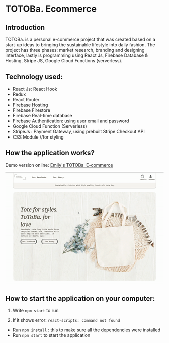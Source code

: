 # TOTOBa. Ecommerce

## Introduction

TOTOBa. is a personal e-commerce project that was created based on a start-up ideas to bringing the sustainable lifestyle into daily fashion. The project has three phases: market research, branding and designing interface, lastly is programming using React Js, Firebase Database & Hosting, Stripe JS, Google Cloud Functions (serverless).


## Technology used: 
  - React Js: React Hook
  - Redux
  - React Router
  - Firebase Hosting
  - Firebase Firestore
  - Firebase Real-time database
  - Firebase Authentication: using user email and password
  - Google Cloud Function (Serverless)
  - StripeJs : Payment Gateway, using prebuilt Stripe Checkout API
  - CSS Module //for styling

## How the application works?

Demo version online: [Emily's TOTOBa. E-commerce](https://totoba-2daa8.web.app/)

<img src="https://github.com/emilydang14/totoba-ecommerce/blob/main/demo.gif" width="700">

## How to start the application on your computer:

1. Write `npm start` to run

2. If it shows error: `react-scripts: command not found`
  - Run `npm install` : this to make sure all the dependencies were installed
  - Run `npm start` to start the application
